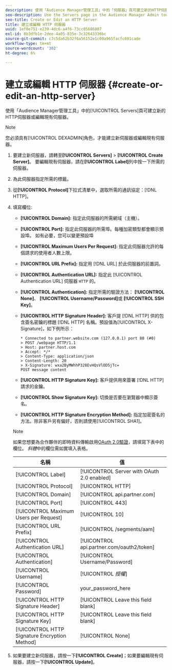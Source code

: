 ```yaml
---
description: 使用「Audience Manager管理工具」中的「伺服器」頁可建立新的HTTP伺服器或編輯現有伺服器。
seo-description: Use the Servers page in the Audience Manager Admin tool to create a new HTTP server or to edit an existing server.
seo-title: Create or Edit an HTTP Server
title: 建立或編輯 HTTP 伺服器
uuid: 1ef0e751-e239-4dc6-a4f6-73cc05686807
exl-id: 8b3dfb1e-2dee-4a05-835e-3c32643336bc
source-git-commit: c7c5da62b32f6a56152e1c09a965facfc601cade
workflow-type: tm+mt
source-wordcount: '302'
ht-degree: 6%

---
```


# 建立或編輯 HTTP 伺服器 {#create-or-edit-an-http-server}

使用「Audience Manager管理工具」中的[!UICONTROL Servers]頁可建立新的HTTP伺服器或編輯現有伺服器。

>[!NOTE]
>
>您必須具有[!UICONTROL DEXADMIN]角色，才能建立新伺服器或編輯現有伺服器。

1. 要建立新伺服器，請轉至&#x200B;**[!UICONTROL Servers]** > **[!UICONTROL Create Server]**。 要編輯現有伺服器，請在&#x200B;**[!UICONTROL Label]**&#x200B;列中按一下所需的伺服器。
1. 為此伺服器指定所需的標籤。
1. 從&#x200B;**[!UICONTROL Protocol]**&#x200B;下拉式清單中，選取所需的通訊協定：[!DNL HTTP]。
1. 填寫欄位: 

   * **[!UICONTROL Domain]:** 指定此伺服器的所需網域（主機）。
   * **[!UICONTROL Port]:** 指定此伺服器的所需埠。每種加密類型都會顯示預設埠。 如有必要，您可以變更預設埠
   * **[!UICONTROL Maximum Users Per Request]:** 指定此伺服器允許的每個請求的使用者人數上限。
   * **[!UICONTROL URL Prefix]:** 指定用 [!DNL URL] 於此伺服器的前置詞。
   * **[!UICONTROL Authentication URL]:** 指定此 [!UICONTROL Authentication URL] 伺服器 `HTTP` 的。
   * **[!UICONTROL Authentication]:** 指定所需的驗證方法： **[!UICONTROL None]**、  **[!UICONTROL Username/Password]**&#x200B;或 **[!UICONTROL SSH Key]**。
   * **[!UICONTROL HTTP Signature Header]:** 客戶提 [!DNL HTTP] 供的包含簽名密鑰的標題 [!DNL HTTP] 名稱。預設值為[!UICONTROL X-Signature]，如下例所示：

      ```
      * Connected to partner.website.com (127.0.0.1) port 80 (#0)
      > POST /webpage HTTP/1.1
      > Host: partner.host.com
      > Accept: */*
      > Content-Type: application/json
      > Content-Length: 20
      > X-Signature: wxa2ByMWhhP328EvHQsVlOD5jTc=
      POST message content
      ```

   * **[!UICONTROL HTTP Signature Key]:** 客戶提供用來簽署 [!DNL HTTP] 請求的金鑰。
   * **[!UICONTROL Show Signature Key]:** 切換是否要在瀏覽器中顯示簽名。
   * **[!UICONTROL HTTP Signature Encryption Method]:** 指定加密簽名的方法。除非客戶另有偏好，否則請使用[!UICONTROL SHA1]。

   >[!NOTE]
   >
   >如果您想要為合作夥伴的即時資料傳輸啟用[OAuth 2.0驗證](https://experienceleague.adobe.com/docs/audience-manager/user-guide/implementation-integration-guides/receiving-audience-data/real-time-outbound-transfers/oauth-in-outbound-transfers.html?lang=en)，請填寫下表中的欄位。 *斜體*&#x200B;中的欄位需如實填入表格。

   | 名稱 | 值 |
   |---|---|
   | [!UICONTROL Label] | [!UICONTROL Server with OAuth 2.0 enabled] |
   | [!UICONTROL Protocol] | [!UICONTROL HTTP] |
   | [!UICONTROL Domain] | [!UICONTROL api.partner.com] |
   | [!UICONTROL Port] | [!UICONTROL 443] |
   | [!UICONTROL Maximum Users per Request] | [!UICONTROL 10] |
   | [!UICONTROL URL Prefix] | [!UICONTROL /segments/aam] |
   | [!UICONTROL Authentication URL] | [!UICONTROL api.partner.com/oauth2/token] |
   | [!UICONTROL Authentication] | [!UICONTROL Username/Password] |
   | [!UICONTROL Username] | [!UICONTROL *授權*] |
   | [!UICONTROL Password] | your_password_here |
   | [!UICONTROL HTTP Signature Header] | [!UICONTROL Leave this field blank] |
   | [!UICONTROL HTTP Signature Key] | [!UICONTROL Leave this field blank] |
   | [!UICONTROL HTTP Signature Encryption Method] | [!UICONTROL None] |

1. 如果要建立新伺服器，請按一下&#x200B;**[!UICONTROL Create]**；如果要編輯現有伺服器，請按一下&#x200B;**[!UICONTROL Update]**。
